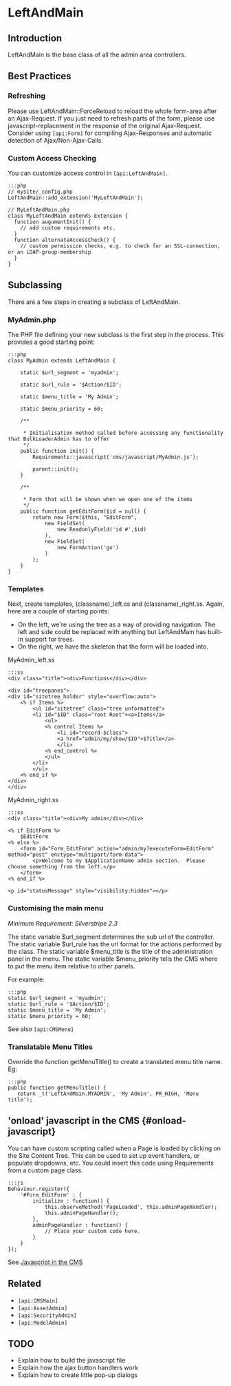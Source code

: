 # LeftAndMain

## Introduction

LeftAndMain is the base class of all the admin area controllers.  

## Best Practices

### Refreshing

Please use LeftAndMain::ForceReload to reload the whole form-area after an Ajax-Request. If you just need to refresh
parts of the form, please use javascript-replacement in the response of the original Ajax-Request. Consider using
`[api:Form]` for  compiling Ajax-Responses and automatic detection of Ajax/Non-Ajax-Calls.

### Custom Access Checking

You can customize access control in `[api:LeftAndMain]`.

	:::php
	// mysite/_config.php
	LeftAndMain::add_extension('MyLeftAndMain');
	
	// MyLeftAndMain.php
	class MyLeftAndMain extends Extension {
	  function augumentInit() {
	    // add custom requirements etc.
	  }
	  function alternateAccessCheck() {
	    // custom permission checks, e.g. to check for an SSL-connection, or an LDAP-group-membership
	  }
	}


## Subclassing

There are a few steps in creating a subclass of LeftAndMain.

### MyAdmin.php

The PHP file defining your new subclass is the first step in the process.  This provides a good starting point:

	:::php
	class MyAdmin extends LeftAndMain {
	
		static $url_segment = 'myadmin';
	
		static $url_rule = '$Action/$ID';
	
		static $menu_title = 'My Admin';
	
		static $menu_priority = 60;
	
		/**
	
		 * Initialisation method called before accessing any functionality that BulkLoaderAdmin has to offer
		 */
		public function init() {
			Requirements::javascript('cms/javascript/MyAdmin.js');
			
			parent::init();
		}
	
		/**
	
		 * Form that will be shown when we open one of the items
		 */	 
		public function getEditForm($id = null) {
			return new Form($this, "EditForm",
				new FieldSet(
					new ReadonlyField('id #',$id)
				),
				new FieldSet(
					new FormAction('go')
				)
			);
		}
	}


### Templates

Next, create templates, (classname)_left.ss and (classname)_right.ss.  Again, here are a couple of starting points:

 * On the left, we're using the tree as a way of providing navigation.  The left and side could be replaced with
anything but LeftAndMain has built-in support for trees.
 * On the right, we have the skeleton that the form will be loaded into.

MyAdmin_left.ss

	:::ss
	<div class="title"><div>Functions</div></div>
	
	<div id="treepanes">
	<div id="sitetree_holder" style="overflow:auto">
		<% if Items %>
			<ul id="sitetree" class="tree unformatted">
			<li id="$ID" class="root Root"><a>Items</a>
				<ul>
				<% control Items %>
					<li id="record-$class">
					<a href="admin/my/show/$ID">$Title</a>
					</li>
				<% end_control %>
				</ul>
			</li>
			</ul>
		<% end_if %>
	</div>
	</div>


MyAdmin_right.ss

	:::ss
	<div class="title"><div>My admin</div></div>
	
	<% if EditForm %>
		$EditForm
	<% else %>
		<form id="Form_EditForm" action="admin/my?executeForm=EditForm" method="post" enctype="multipart/form-data">
			<p>Welcome to my $ApplicationName admin section.  Please choose something from the left.</p>
		</form>
	<% end_if %>
	
	<p id="statusMessage" style="visibility:hidden"></p>



### Customising the main menu

*Minimum Requirement: Silverstripe 2.3*

The static variable $url_segment determines the sub url of the controller.
The static variable $url_rule has the url format for the actions performed by the class.
The static variable $menu_title is the title of the administration panel in the menu.
The static variable $menu_priority tells the CMS where to put the menu item relative to other panels.

For example:

	:::php
	static $url_segment = 'myadmin';
	static $url_rule = '$Action/$ID';
	static $menu_title = 'My Admin';
	static $menu_priority = 60;


See also `[api:CMSMenu]`

### Translatable Menu Titles

Override the function getMenuTitle() to create a translated menu title name. Eg:

	:::php
	public function getMenuTitle() {
	   return _t('LeftAndMain.MYADMIN', 'My Admin', PR_HIGH, 'Menu title');



## 'onload' javascript in the CMS	{#onload-javascript}


You can have custom scripting called when a Page is loaded by clicking on the Site Content Tree.
This can be used to set up event handlers, or populate dropdowns, etc.
You could insert this code using Requirements from a custom page class.

	:::js
	Behaviour.register({
		'#Form_EditForm' : {
			initialize : function() {
				this.observeMethod('PageLoaded', this.adminPageHandler);
				this.adminPageHandler();
			},
			adminPageHandler : function() {
				// Place your custom code here.
			}
		}
	});

See [Javascript in the CMS](/topics/javascript#javascript-cms)


## Related

*  `[api:CMSMain]`
*  `[api:AssetAdmin]`
*  `[api:SecurityAdmin]`
*  `[api:ModelAdmin]` 

## TODO

*  Explain how to build the javascript file
*  Explain how the ajax button handlers work
*  Explain how to create little pop-up dialogs
